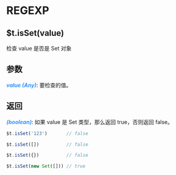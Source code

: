 # REGEXP

## $t.isSet(value)

检查 value 是否是 Set 对象

## 参数

<i style="color: #3492ff;font-weight: 700;">value (Any)</i>: 要检查的值。

## 返回

<i style="color: #3492ff;font-weight: 700;">(boolean)</i>: 如果 value 是 Set 类型，那么返回 true，否则返回 false。

```javascript
$t.isSet('123')       // false

$t.isSet([])          // false

$t.isSet({})          // false

$t.isSet(new Set([])) // true
```
